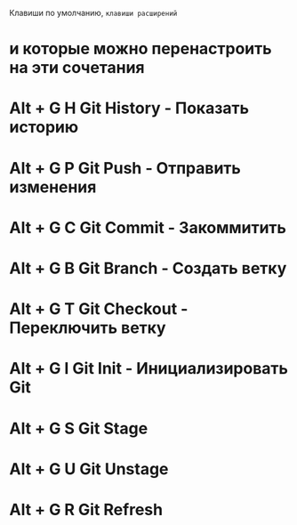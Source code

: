 Клавиши по умолчанию, `клавиши расширений`
# и которые можно перенастроить на эти сочетания

# Alt + G H  Git History - Показать историю
# Alt + G P  Git Push - Отправить изменения
# Alt + G C  Git Commit - Закоммитить
# Alt + G B  Git Branch - Создать ветку
# Alt + G T  Git Checkout - Переключить ветку
# Alt + G I  Git Init - Инициализировать Git
# Alt + G S  Git Stage
# Alt + G U  Git Unstage
# Alt + G R  Git Refresh